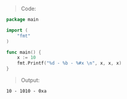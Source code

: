 > Code:
```go
package main

import (
	"fmt"
)

func main() {
	x := 10
	fmt.Printf("%d - %b - %#x \n", x, x, x)
}
```

> Output:
```console
10 - 1010 - 0xa 
```
